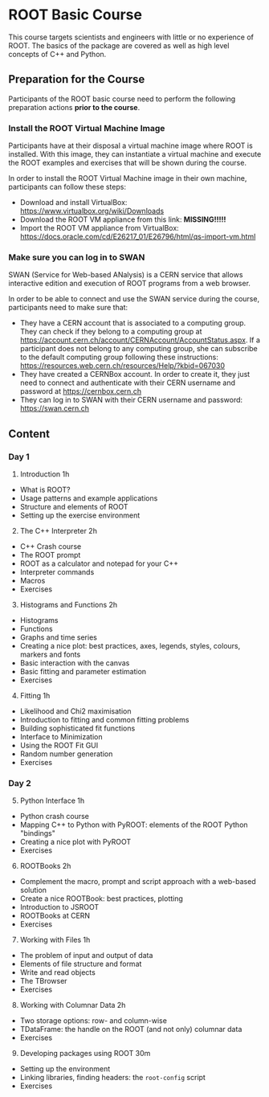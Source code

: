 # ROOT Basic Course

This course targets scientists and engineers with little or no experience of ROOT.
The basics of the package are covered as well as high level concepts of C++ and
Python.

## Preparation for the Course

Participants of the ROOT basic course need to perform the following preparation actions **prior to the course**.

### Install the ROOT Virtual Machine Image

Participants have at their disposal a virtual machine image where ROOT is installed. With this image, they can instantiate a virtual machine and execute the ROOT examples and exercises that will be shown during the course.

In order to install the ROOT Virtual Machine image in their own machine, participants can follow these steps:
* Download and install VirtualBox:
https://www.virtualbox.org/wiki/Downloads
* Download the ROOT VM appliance from this link:
**MISSING!!!!!**
* Import the ROOT VM appliance from VirtualBox:
https://docs.oracle.com/cd/E26217_01/E26796/html/qs-import-vm.html

### Make sure you can log in to SWAN

SWAN (Service for Web-based ANalysis) is a CERN service that allows interactive edition and execution of ROOT programs from a web browser.

In order to be able to connect and use the SWAN service during the course, participants need to make sure that:
* They have a CERN account that is associated to a computing group. They can check if they belong to a computing group at https://account.cern.ch/account/CERNAccount/AccountStatus.aspx. If a participant does not belong to any computing group, she can subscribe to the default computing group following these instructions: https://resources.web.cern.ch/resources/Help/?kbid=067030
* They have created a CERNBox account. In order to create it, they just need to connect and authenticate with their CERN username and password at https://cernbox.cern.ch
* They can log in to SWAN with their CERN username and password: https://swan.cern.ch

## Content

### Day 1

1. Introduction 1h
 - What is ROOT?
 - Usage patterns and example applications
 - Structure and elements of ROOT
 - Setting up the exercise environment

2. The C++ Interpreter 2h
 - C++ Crash course
 - The ROOT prompt
 - ROOT as a calculator and notepad for your C++
 - Interpreter commands
 - Macros
 - Exercises

3. Histograms and Functions 2h
 - Histograms
 - Functions
 - Graphs and time series
 - Creating a nice plot: best practices, axes, legends, styles, colours, markers and fonts
 - Basic interaction with the canvas
 - Basic fitting and parameter estimation
 - Exercises

4. Fitting 1h
 - Likelihood and Chi2 maximisation
 - Introduction to fitting and common fitting problems
 - Building sophisticated fit functions
 - Interface to Minimization
 - Using the ROOT Fit GUI
 - Random number generation
 - Exercises

### Day 2

5. Python Interface 1h
 - Python crash course
 - Mapping C++ to Python with PyROOT: elements of the ROOT Python "bindings"
 - Creating a nice plot with PyROOT
 - Exercises

6. ROOTBooks 2h
 - Complement the macro, prompt and script approach with a web-based solution
 - Create a nice ROOTBook: best practices, plotting
 - Introduction to JSROOT
 - ROOTBooks at CERN
 - Exercises

7. Working with Files 1h
 - The problem of input and output of data
 - Elements of file structure and format
 - Write and read objects
 - The TBrowser
 - Exercises

8. Working with Columnar Data 2h
 - Two storage options: row- and column-wise
 - TDataFrame: the handle on the ROOT (and not only) columnar data
 - Exercises

9. Developing packages using ROOT 30m
 - Setting up the environment
 - Linking libraries, finding headers: the `root-config` script
 - Exercises
